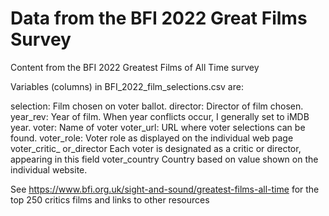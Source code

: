 # Data from the BFI 2022 Great Films Survey
Content from the BFI 2022 Greatest Films of All Time survey

Variables (columns) in BFI_2022_film_selections.csv are:

selection:        Film chosen on voter ballot.
director:         Director of film chosen.
year_rev:         Year of film.  When year conflicts occur, I generally set to iMDB year.
voter:            Name of voter
voter_url:        URL where voter selections can be found.
voter_role:       Voter role as displayed on the individual web page
voter_critic_
  or_director     Each voter is designated as a critic or director, appearing in this field
voter_country     Country based on value shown on the individual website.  

See https://www.bfi.org.uk/sight-and-sound/greatest-films-all-time for the top 250 critics films and links to other resources
